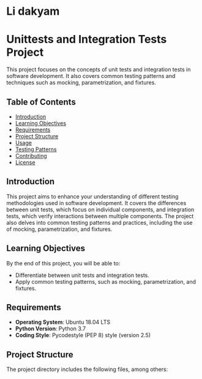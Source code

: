 # Li dakyam
# Unittests and Integration Tests Project

This project focuses on the concepts of unit tests and integration tests in software development. It also covers common testing patterns and techniques such as mocking, parametrization, and fixtures.

## Table of Contents

- [Introduction](#introduction)
- [Learning Objectives](#learning-objectives)
- [Requirements](#requirements)
- [Project Structure](#project-structure)
- [Usage](#usage)
- [Testing Patterns](#testing-patterns)
- [Contributing](#contributing)
- [License](#license)

## Introduction

This project aims to enhance your understanding of different testing methodologies used in software development. It covers the differences between unit tests, which focus on individual components, and integration tests, which verify interactions between multiple components. The project also delves into common testing patterns and practices, including the use of mocking, parametrization, and fixtures.

## Learning Objectives

By the end of this project, you will be able to:

- Differentiate between unit tests and integration tests.
- Apply common testing patterns, such as mocking, parametrization, and fixtures.

## Requirements

- **Operating System**: Ubuntu 18.04 LTS
- **Python Version**: Python 3.7
- **Coding Style**: Pycodestyle (PEP 8) style (version 2.5)

## Project Structure

The project directory includes the following files, among others:


